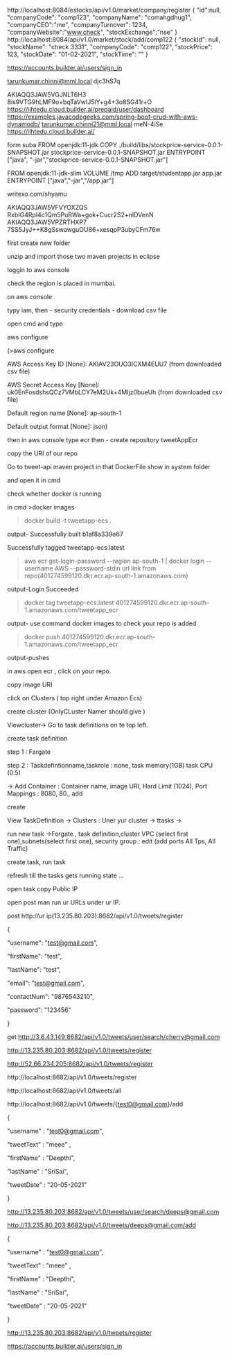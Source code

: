 http://localhost:8084/estocks/api/v1.0/market/company/register
{
    "id":null,
	"companyCode": "comp123",
    "companyName": "comahgdhug1",
    "companyCEO":"me",
    "companyTurnover": 1234,
    "companyWebsite":"www.check",
    "stockExchange":"nse"
}
http://localhost:8084/api/v1.0/market/stock/add/comp122
{
    "stockId": null,
    "stockName": "check 3331",
    "companyCode": "comp122",
    "stockPrice": 123,
    "stockDate": "01-02-2021",
    "stockTime": ""
}


https://accounts.builder.ai/users/sign_in

tarunkumar.chinni@mml.local
djc3hS7q

AKIAQQ3JAW5VGJNLT6H3
8is9VTG9hLMF9o+bqTaVwIJ5lY+g4+3o8SG41r+O
https://iihtedu.cloud.builder.ai/prepaid/user/dashboard
https://examples.javacodegeeks.com/spring-boot-crud-with-aws-dynamodb/
tarunkumar.chinni21@mml.local
meN-4iSe
https://iihtedu.cloud.builder.ai/

form suba
FROM openjdk:11-jdk
COPY ./build/libs/stockprice-service-0.0.1-SNAPSHOT.jar stockprice-service-0.0.1-SNAPSHOT.jar
ENTRYPOINT ["java", "-jar","stockprice-service-0.0.1-SNAPSHOT.jar"]

FROM openjdk:11-jdk-slim
VOLUME /tmp
ADD target/studentapp.jar app.jar
ENTRYPOINT ["java","-jar","/app.jar"]


writexo.com/shyamu

AKIAQQ3JAW5VFVYOXZQS
RxbIG4RpI4c1Qm5PuRWa+gok+Cucr2S2+nIDVenN
AKIAQQ3JAW5VPZRTHXP7
7SS5JyJ++K8gSswawguOU86+xesqpP3ubyCFm76w

  first create new folder

  unzip and import those two maven projects in eclipse

  loggin to aws console

check the region is placed in mumbai.

on aws console 

typy  iam, then  - security credentials - download csv file

  open cmd and type 

  aws configure  

(>aws configure

AWS Access Key ID [None]: AKIAV23OUO3ICXM4EUU7 (from downloaded csv file)

AWS Secret Access Key [None]: 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 (from downloaded csv file)

Default region name [None]: ap-south-1

Default output format [None]: json)

  then in aws console type ecr  then  - create repository tweetAppEcr

copy the URI of our repo

  Go to tweet-api maven project in that DockerFile show in system folder 

  and open it in cmd 

check whether docker is running

in cmd >docker images 

>docker build -t tweetapp-ecs .

output- Successfully built b1af8a339e67

Successfully tagged tweetapp-ecs:latest

>aws ecr get-login-password --region ap-south-1 | docker login --username AWS --password-stdin url link from repo(401274599120.dkr.ecr.ap-south-1.amazonaws.com)

output-Login Succeeded

>docker tag tweetapp-ecs:latest 401274599120.dkr.ecr.ap-south-1.amazonaws.com/tweetapp_ecr

output- use command docker images to check your repo is added

>docker push 401274599120.dkr.ecr.ap-south-1.amazonaws.com/tweetapp_ecr

output-pushes

in aws open ecr , click on your repo.

copy image URI

click on Clusters ( top right under Amazon Ecs)

create cluster (OnlyCLuster Namer should give )

Viewcluster-> Go to task definitions  on te top left.

create task definition 

step 1 : Fargate

step 2 : Taskdefintionname,taskrole : none,  task memory(1GB) task CPU (0.5) 

-> Add Container : Container name, image URI,  Hard Limit (1024),  Port Mappings : 8080, 80., add

create

View TaskDefinition -> Clusters : Uner yur cluster -> ttasks ->

run new task  ->Forgate , task definition,cluster VPC (select first one),subnets(select first one), security group : edit (add ports All Tps, All Traffic)

create task, run task 

 refresh till the tasks gets running state ...

open  task copy Public IP 

open post man run ur URLs under ur IP.

post http://ur ip(13.235.80.203):8682/api/v1.0/tweets/register

{ 

"username": "test@gmail.com",

"firstName": "test",

"lastName": "test",

"email": "test@gmail.com",

"contactNum": "9876543210",

"password": "123456"

}

get http://3.6.43.149:8682/api/v1.0/tweets/user/search/cherry@gmail.com





  http://13.235.80.203:8682/api/v1.0/tweets/register



http://52.66.234.205:8682/api/v1.0/tweets/register



  http://localhost:8682/api/v1.0/tweets/register



  http://localhost:8682/api/v1.0/tweets/all



  http://localhost:8682/api/v1.0/tweets/{​​​​​​​​test0@gmail.com}​​​​​​​​/add



{

  "username" : "test0@gmail.com",

  "tweetText" : "meee" ,

  "firstName" : "Deepthi",

  "lastName" : "SriSai",

  "tweetDate" : "20-05-2021"

}





  http://13.235.80.203:8682/api/v1.0/tweets/user/search/deeps@gmail.com



http://13.235.80.203:8682/api/v1.0/tweets/deeps@gmail.com/add



{

  "username" : "test0@gmail.com",

  "tweetText" : "meee" ,

  "firstName" : "Deepthi",

  "lastName" : "SriSai",

  "tweetDate" : "20-05-2021"

}





  http://13.235.80.203:8682/api/v1.0/tweets/register









https://accounts.builder.ai/users/sign_in 
